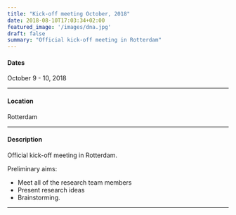 ```yaml
---
title: "Kick-off meeting October, 2018"
date: 2018-08-10T17:03:34+02:00
featured_image: '/images/dna.jpg'
draft: false
summary: "Official kick-off meeting in Rotterdam"
---
```


#### Dates
October 9 - 10, 2018
_____

#### Location
Rotterdam
_____

#### Description
Official kick-off meeting in Rotterdam. 

Preliminary aims:
* Meet all of the research team members
* Present research ideas 
* Brainstorming.
_____
